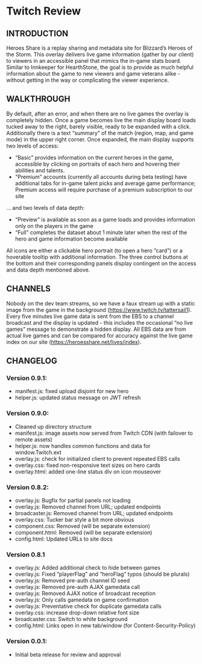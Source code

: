 # Twitch Review

## INTRODUCTION

Heroes Share is a replay sharing and metadata site for Blizzard’s Heroes of the Storm. This overlay delivers live game information (gather by our client) to viewers in an accessible panel that mimics the in-game stats board. Similar to Innkeeper for HearthStone, the goal is to provide as much helpful information about the game to new viewers and game veterans alike - without getting in the way or complicating the viewer experience.


## WALKTHROUGH
By default, after an error, and when there are no live games the overlay is completely hidden. Once a game becomes live the main display board loads tucked away to the right, barely visible, ready to be expanded with a click. Additionally there is a text “summary” of the match (region, map, and game mode) in the upper right corner. Once expanded, the main display supports two levels of access:
* “Basic” provides information on the current heroes in the game, accessible by clicking on portraits of each hero and hovering their abilities and talents.
* “Premium” accounts (currently all accounts during beta testing) have additional tabs for in-game talent picks and average game performance; Premium access will require purchase of a premium subscription to our site

… and two levels of data depth:
* “Preview” is available as soon as a game loads and provides information only on the players in the game
* “Full” completes the dataset about 1 minute later when the rest of the hero and game information become available

All icons are either a clickable hero portrait (to open a hero “card”) or a hoverable tooltip with additional information. The three control buttons at the bottom and their corresponding panels display contingent on the access and data depth mentioned above.


## CHANNELS

Nobody on the dev team streams, so we have a faux stream up with a static image from the game in the background (https://www.twitch.tv/tattersail1). Every five minutes live game data is sent from the EBS to a channel broadcast and the display is updated - this includes the occasional “no live games” message to demonstrate a hidden display. All EBS data are from actual live games and can be compared for accuracy against the live game index on our site (https://heroesshare.net/lives/index).


## CHANGELOG

### Version 0.9.1:
* manifest.js: fixed upload disjoint for new hero
* helper.js: updated status message on JWT refresh

### Version 0.9.0:
* Cleaned up directory structure
* manifest.js: image assets now served from Twitch CDN (with failover to remote assets)
* helper.js: now handles common functions and data for window.Twitch.ext
* overlay.js: check for initialized client to prevent repeated EBS calls
* overlay.css: fixed non-responsive text sizes on hero cards
* overlay.html: added one-line status div on icon mouseover

### Version 0.8.2:
* overlay.js: Bugfix for partial panels not loading
* overlay.js: Removed channel from URL; updated endpoints
* broadcaster.js: Removed channel from URL; updated endpoints
* overlay.css: Tucker bar style a bit more obvious
* component.css: Removed (will be separate extension)
* component.html: Removed (will be separate extension)
* config.html: Updated URLs to site docs

### Version 0.8.1
* overlay.js: Added additional check to hide between games
* overlay.js: Fixed “playerFlag” and “heroFlag” typos (should be plurals)
* overlay.js: Removed pre-auth channel ID seed
* overlay.js: Removed pre-auth AJAX gamedata call
* overlay.js: Removed AJAX notice of broadcast reception
* overlay.js: Only calls gamedata on game confirmation
* overlay.js: Preventative check for duplicate gamedata calls
* overlay.css: increase drop-down relative font size
* broadcaster.css: Switch to white background
* config.html: Links open in new tab/window (for Content-Security-Policy)

### Version 0.0.1:
* Initial beta release for review and approval

